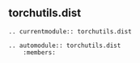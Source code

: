 ## torchutils.dist

```{eval-rst}
.. currentmodule:: torchutils.dist

.. automodule:: torchutils.dist
    :members:
```
